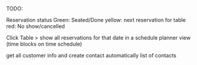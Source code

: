 TODO:

Reservation status
Green: Seated/Done
yellow: next reservation for table
red: No show/cancelled

Click Table > show all reservations for that date in a schedule planner view (time blocks on time schedule)

get all customer info and create contact automatically
list of contacts

